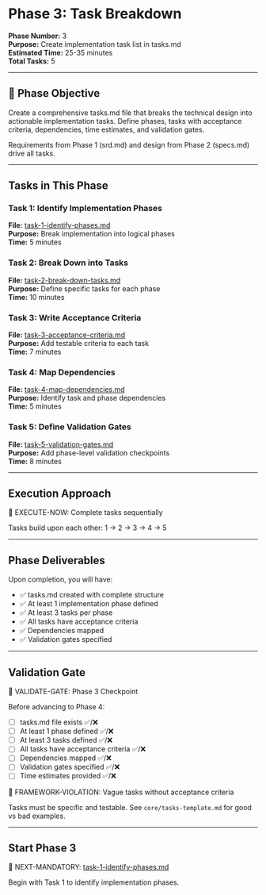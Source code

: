 # Phase 3: Task Breakdown

**Phase Number:** 3  
**Purpose:** Create implementation task list in tasks.md  
**Estimated Time:** 25-35 minutes  
**Total Tasks:** 5

---

## 🎯 Phase Objective

Create a comprehensive tasks.md file that breaks the technical design into actionable implementation tasks. Define phases, tasks with acceptance criteria, dependencies, time estimates, and validation gates.

Requirements from Phase 1 (srd.md) and design from Phase 2 (specs.md) drive all tasks.

---

## Tasks in This Phase

### Task 1: Identify Implementation Phases
**File:** [task-1-identify-phases.md](task-1-identify-phases.md)  
**Purpose:** Break implementation into logical phases  
**Time:** 5 minutes

### Task 2: Break Down into Tasks
**File:** [task-2-break-down-tasks.md](task-2-break-down-tasks.md)  
**Purpose:** Define specific tasks for each phase  
**Time:** 10 minutes

### Task 3: Write Acceptance Criteria
**File:** [task-3-acceptance-criteria.md](task-3-acceptance-criteria.md)  
**Purpose:** Add testable criteria to each task  
**Time:** 7 minutes

### Task 4: Map Dependencies
**File:** [task-4-map-dependencies.md](task-4-map-dependencies.md)  
**Purpose:** Identify task and phase dependencies  
**Time:** 5 minutes

### Task 5: Define Validation Gates
**File:** [task-5-validation-gates.md](task-5-validation-gates.md)  
**Purpose:** Add phase-level validation checkpoints  
**Time:** 8 minutes

---

## Execution Approach

🛑 EXECUTE-NOW: Complete tasks sequentially

Tasks build upon each other: 1 → 2 → 3 → 4 → 5

---

## Phase Deliverables

Upon completion, you will have:
- ✅ tasks.md created with complete structure
- ✅ At least 1 implementation phase defined
- ✅ At least 3 tasks per phase
- ✅ All tasks have acceptance criteria
- ✅ Dependencies mapped
- ✅ Validation gates specified

---

## Validation Gate

🛑 VALIDATE-GATE: Phase 3 Checkpoint

Before advancing to Phase 4:
- [ ] tasks.md file exists ✅/❌
- [ ] At least 1 phase defined ✅/❌
- [ ] At least 3 tasks defined ✅/❌
- [ ] All tasks have acceptance criteria ✅/❌
- [ ] Dependencies mapped ✅/❌
- [ ] Validation gates specified ✅/❌
- [ ] Time estimates provided ✅/❌

🚨 FRAMEWORK-VIOLATION: Vague tasks without acceptance criteria

Tasks must be specific and testable. See `core/tasks-template.md` for good vs bad examples.

---

## Start Phase 3

🎯 NEXT-MANDATORY: [task-1-identify-phases.md](task-1-identify-phases.md)

Begin with Task 1 to identify implementation phases.
